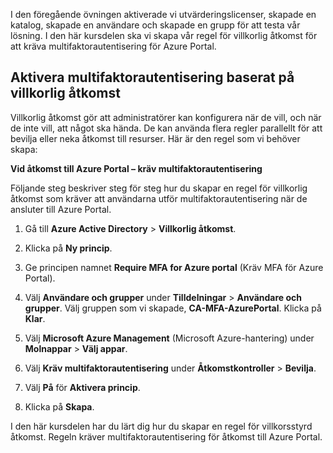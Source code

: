 I den föregående övningen aktiverade vi utvärderingslicenser, skapade en katalog, skapade en användare och skapade en grupp för att testa vår lösning. I den här kursdelen ska vi skapa vår regel för villkorlig åtkomst för att kräva multifaktorautentisering för Azure Portal.

## <a name="enable-conditional-access-based-multi-factor-authentication"></a>Aktivera multifaktorautentisering baserat på villkorlig åtkomst

Villkorlig åtkomst gör att administratörer kan konfigurera när de vill, och när de inte vill, att något ska hända. De kan använda flera regler parallellt för att bevilja eller neka åtkomst till resurser. Här är den regel som vi behöver skapa:

**Vid åtkomst till Azure Portal – kräv multifaktorautentisering**

Följande steg beskriver steg för steg hur du skapar en regel för villkorlig åtkomst som kräver att användarna utför multifaktorautentisering när de ansluter till Azure Portal.

1. Gå till **Azure Active Directory** > **Villkorlig åtkomst**.

1. Klicka på **Ny princip**.

1. Ge principen namnet **Require MFA for Azure portal** (Kräv MFA för Azure Portal).

1. Välj **Användare och grupper** under **Tilldelningar** > **Användare och grupper**. Välj gruppen som vi skapade, **CA-MFA-AzurePortal**. Klicka på **Klar**.

1. Välj **Microsoft Azure Management** (Microsoft Azure-hantering) under **Molnappar** > **Välj appar**.

1. Välj **Kräv multifaktorautentisering** under **Åtkomstkontroller** > **Bevilja**.

1. Välj **På** för **Aktivera princip**.

1. Klicka på **Skapa**.

I den här kursdelen har du lärt dig hur du skapar en regel för villkorsstyrd åtkomst. Regeln kräver multifaktorautentisering för åtkomst till Azure Portal.